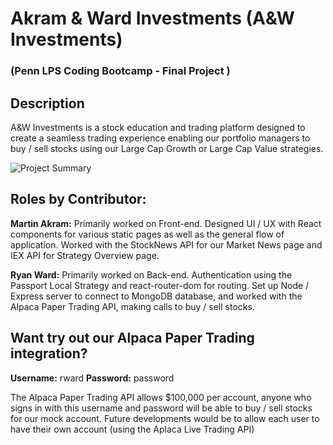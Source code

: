 # Akram & Ward Investments (A&W Investments)
### (Penn LPS Coding Bootcamp - Final Project )

## Description

A&W Investments is a stock education and trading platform designed to create a seamless trading experience enabling our portfolio managers to buy / sell stocks using our Large Cap Growth or Large Cap Value strategies.

![Project Summary](https://github.com/MartinAkram/bamazon/blob/master/assets/images/Project%203%20Summary.png?raw=true)

## Roles by Contributor:

**Martin Akram:** Primarily worked on Front-end. Designed UI / UX with React components for various static pages as well as the general flow of application. Worked with the StockNews API for our Market News page and IEX API for Strategy Overview page. 

**Ryan Ward:** Primarily worked on Back-end. Authentication using the Passport Local Strategy and react-router-dom for routing. Set up Node / Express server to connect to MongoDB database, and worked with the Alpaca Paper Trading API, making calls to buy / sell stocks. 

## Want try out our Alpaca Paper Trading integration?

**Username:** rward
**Password:** password

The Alpaca Paper Trading API allows $100,000 per account, anyone who signs in with this username and password will be able to buy / sell stocks for our mock account. Future developments would be to allow each user to have their own account (using the Aplaca Live Trading API)
